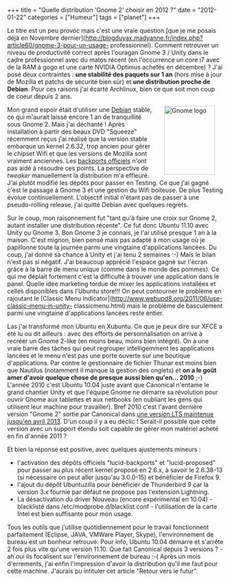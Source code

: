 +++
title = "Quelle distribution 'Gnome 2' choisir en 2012 ?"
date = "2012-01-22"
categories = ["Humeur"]
tags = ["planet"]
+++

Le titre est un peu provoc mais c'est une vraie question [que je me posais
déjà en Novembre
dernier](http://blogduyax.madyanne.fr/index.php?article60/gnome-3-pour-un-usage-
professionnel). Comment retrouver un niveau de productivité correct après
l'ouragan Gnome 3 / Unity dans le cadre professionnel avec du matos récent (en
l'occurrence un core i7 avec de la RAM à gogo et une carte NVIDIA Optimus
achetés en décembre) ? J'ai posé deux contraintes : **une stabilité des
paquets sur 1 an** (hors mise à jour de Mozilla et patchs de sécurité bien
sûr) et **une distribution proche de Debian**. Pour ces raisons j'ai écarté
Archlinux, bien ce que soit mon coup de coeur depuis 2 ans.

 <img xmlns="http://www.w3.org/1999/xhtml" src="images/06x/gnome-
logo.png" alt="Gnome logo" title="Gnome logo" style="margin: 0px 20px; float:
right; width: 118px; height: 160px;" checked="true" align="right" /> Mon grand
espoir était d'utiliser une [Debian](http://www.debian.org/) stable, ce qui
m'aurait laissé encore 1 an de tranquillité sous Gnome 2. Mais j'ai déchanté
! Après installation à partir des beaux DVD "Squeeze" récemment reçus j'ai
réalisé que la version stable embarque un kernel 2.6.32, trop ancien pour
gérer le chipset Wifi et que les versions de Mozilla sont vraiment anciennes.
Les [backports officiels](http://backports-master.debian.org/) n'ont pas aidé
à résoudre ces points. La perspective de *tweaker* manuellement la
distribution m'a effleuré. J'ai plutôt modifié les dépôts pour passer en
Testing. Ce que j'ai gagné c'est le passage à Gnome 3 et une gestion du Wifi
boiteuse. De plus Testing évolue continuellement. L'objectif initial n'étant
pas de passer à une pseudo-rolling release, j'ai quitté Debian avec quelques
regrets.

Sur le coup, mon raisonnement fut "tant qu'à faire une croix sur Gnome 2,
autant installer une distribution récente". Ce fut donc Ubuntu 11.10 avec Unity
ou Gnome 3. Bon Gnome 3 je connais, je l'ai utilisé presque 1 an à la maison.
C'est mignon, bien pensé mais pas adapté à mon usage où je papillonne toute
la journée parmi une vingtaine d'applications lancées. Du coup, j'ai donné sa
chance à Unity et j'ai tenu 2 semaines :-) Mais le bilan n'est pas si négatif.
J'ai beaucoup apprécié l'espace gagné sur l'écran grâce à la barre de menu
unique (comme dans le monde des pommes). Ce qui me déplait fortement c'est la
difficulté à trouver une application dans le panel. Quelle idée marketing
tordue de mixer les applications installées et celles disponibles dans l'Ubuntu
store!!! On peut contourner le problème en rajoutant le [Classic Menu
Indicator](http://www.webupd8.org/2011/06/use-classic-menu-in-unity-
classicmenu.html) mais le problème de basculement parmi une vingtaine
d'applications lancées reste entier.

Las j'ai transformé mon Ubuntu en Xubuntu. Ce que je peux dire sur XFCE a été
lu ou dit ailleurs : avec des efforts de personnalisation on arrive à recréer
un Gnome 2-like (en moins beau, moins bien intégré). On a une vraie barre des
tâches qui peut regrouper intelligemment les applications lancées et le menu
n'est pas une porte ouverte sur une boutique d'applications. Par contre le
gestionnaire de fichier Thunar est moins bien que Nautilus (notamment il manque
la gestion des onglets) et **on a le goût amer d'avoir quelque chose de presque
aussi bien qu'en... 2010** ;-) L'année 2010 c'est Ubuntu 10.04 juste avant que
Canonical n'entame le grand chantier Unity et que l'équipe Gnome ne démarre sa
révolution pour ouvrir Gnome aux tablettes et aux netbooks (en oubliant les
gens qui utilisent leur machine pour travailler). Bref 2010 c'est l'avant
dernière version "Gnome 2" sortie par Canonical dans [une version LTS maintenue
jusqu'en avril 2013](http://doc.ubuntu-fr.org/lucid). D'un coup il y a eu
déclic ! Serait-il possible que cette version avec un support étendu soit
capable de gérer mon matériel acheté en fin d'année 2011 ?

Et bien la réponse est positive, avec quelques ajustements mineurs :



*    l'activation des dépôts officiels "lucid-backports" et "lucid-proposed" pour
passer au plus récent kernel proposé en 2.6.x, à savoir le 2.6.38-13 (si
nécessaire on peut aller jusqu'au 3.0.0-15) et bénéficier de Firefox 9.
*    l'ajout du dépôt Ubuntuzilla pour bénéficier de Thunderbird 9 car la version
3.x fournie par défaut ne propose pas l'extension Lightning.
*    La désactivation du driver Nouveau (encore expérimental en 10.04) -
blacklisté dans /etc/modprobe.d/blacklist.conf - l'utilisation de la carte
Intel est bien suffisante pour mon usage.

Tous les outils que j'utilise quotidiennement pour le travail fonctionnent
parfaitement (Eclipse, JAVA, VMWare Player, Skype), l'environnement de bureau
est un bonheur retrouvé. Pour info, Ubuntu 10.04 démarre et s'arrête 2 fois
plus vite qu'une version 11.10. Que fait Canonical depuis 3 versions ? - ah oui
ils focalisent sur l'environnement de bureau :-( Après un mois d'errements,
j'ai enfin l'impression d'avoir la distribution qu'il me faut pour cette
machine. J'aurais pu intituler cet article "Retour vers le futur".
